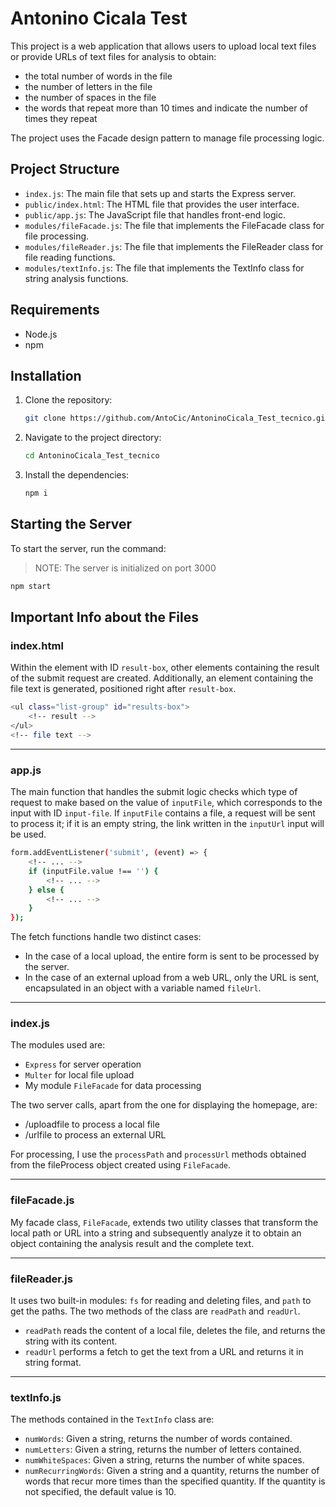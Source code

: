 # Antonino Cicala Test
This project is a web application that allows users to upload local text files or provide URLs of text files for analysis to obtain:

- the total number of words in the file
- the number of letters in the file
- the number of spaces in the file
- the words that repeat more than 10 times and indicate the number of times they repeat

The project uses the Facade design pattern to manage file processing logic.

## Project Structure

- `index.js`: The main file that sets up and starts the Express server.
- `public/index.html`: The HTML file that provides the user interface.
- `public/app.js`: The JavaScript file that handles front-end logic.
- `modules/fileFacade.js`: The file that implements the FileFacade class for file processing.
- `modules/fileReader.js`: The file that implements the FileReader class for file reading functions.
- `modules/textInfo.js`: The file that implements the TextInfo class for string analysis functions.

## Requirements
- Node.js
- npm

## Installation
1. Clone the repository:
    ```sh
    git clone https://github.com/AntoCic/AntoninoCicala_Test_tecnico.git
    ```
2. Navigate to the project directory:
    ```sh
    cd AntoninoCicala_Test_tecnico
    ```
3. Install the dependencies:
    ```sh
    npm i
    ```

## Starting the Server
To start the server, run the command:
> NOTE: The server is initialized on port 3000
```sh
npm start
```

## Important Info about the Files
### index.html
Within the element with ID `result-box`, other elements containing the result of the submit request are created. Additionally, an element containing the file text is generated, positioned right after `result-box`.

```sh
<ul class="list-group" id="results-box">
    <!-- result -->
</ul>
<!-- file text -->
```

---
### app.js
The main function that handles the submit logic checks which type of request to make based on the value of `inputFile`, which corresponds to the input with ID `input-file`. If `inputFile` contains a file, a request will be sent to process it; if it is an empty string, the link written in the `inputUrl` input will be used.

```sh
form.addEventListener('submit', (event) => {
    <!-- ... -->
    if (inputFile.value !== '') { 
        <!-- ... -->
    } else { 
        <!-- ... -->
    }
});
```

The fetch functions handle two distinct cases:
- In the case of a local upload, the entire form is sent to be processed by the server.
- In the case of an external upload from a web URL, only the URL is sent, encapsulated in an object with a variable named `fileUrl`.

---
### index.js
The modules used are:

- `Express` for server operation
- `Multer` for local file upload
- My module `FileFacade` for data processing

The two server calls, apart from the one for displaying the homepage, are:
- /uploadfile to process a local file
- /urlfile to process an external URL

For processing, I use the `processPath` and `processUrl` methods obtained from the fileProcess object created using `FileFacade`.

---
### fileFacade.js
My facade class, `FileFacade`, extends two utility classes that transform the local path or URL into a string and subsequently analyze it to obtain an object containing the analysis result and the complete text.

---
### fileReader.js
It uses two built-in modules: `fs` for reading and deleting files, and `path` to get the paths.
The two methods of the class are `readPath` and `readUrl`.

- `readPath` reads the content of a local file, deletes the file, and returns the string with its content.
- `readUrl` performs a fetch to get the text from a URL and returns it in string format.

---
### textInfo.js

The methods contained in the `TextInfo` class are:
- `numWords`: Given a string, returns the number of words contained.
- `numLetters`: Given a string, returns the number of letters contained.
- `numWhiteSpaces`: Given a string, returns the number of white spaces.
- `numRecurringWords`: Given a string and a quantity, returns the number of words that recur more times than the specified quantity. If the quantity is not specified, the default value is 10.